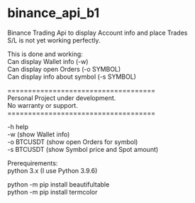 # binance_api_b1<br>

Binance Trading Api to display Account info and place Trades<br>
S/L is not yet working perfectly.<br>

This is done and working:<br>
 Can display Wallet info (-w)<br>
 Can display open Orders (-o SYMBOL)<br>
 Can display info about symbol (-s SYMBOL)<br>
 
====================================<br>
Personal Project under development.<br>
No warranty or support.<br>
====================================<br>

-h              help <br>
-w              (show Wallet info) <br>
-o BTCUSDT      (show open Orders for symbol) <br>
-s BTCUSDT      (show Symbol price and Spot amount)<br>


Prerequirements: <br>
python 3.x (I use Python 3.9.6)<br>

python -m pip install beautifultable<br>
python -m pip install termcolor<br>
